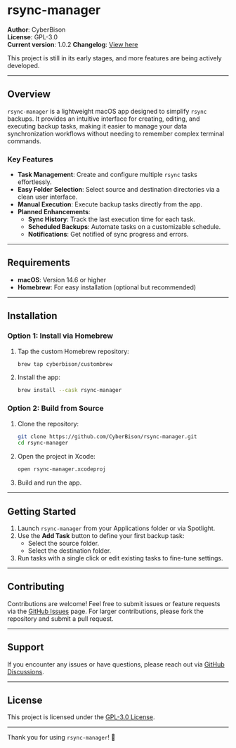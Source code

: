 
# rsync-manager

**Author**: CyberBison  
**License**: GPL-3.0  
**Current version**: 1.0.2
**Changelog**: [View here](https://rsync.cyberbison.dev/changelog)

This project is still in its early stages, and more features are being actively developed.

---

## Overview

`rsync-manager` is a lightweight macOS app designed to simplify `rsync` backups. It provides an intuitive interface for creating, editing, and executing backup tasks, making it easier to manage your data synchronization workflows without needing to remember complex terminal commands.

### **Key Features**
- **Task Management**: Create and configure multiple `rsync` tasks effortlessly.
- **Easy Folder Selection**: Select source and destination directories via a clean user interface.
- **Manual Execution**: Execute backup tasks directly from the app.
- **Planned Enhancements**:
  - **Sync History**: Track the last execution time for each task.
  - **Scheduled Backups**: Automate tasks on a customizable schedule.
  - **Notifications**: Get notified of sync progress and errors.

---

## Requirements

- **macOS**: Version 14.6 or higher
- **Homebrew**: For easy installation (optional but recommended)

---

## Installation

### Option 1: Install via Homebrew
1. Tap the custom Homebrew repository:
   ```bash
   brew tap cyberbison/custombrew
   ```
2. Install the app:
   ```bash
   brew install --cask rsync-manager
   ```

### Option 2: Build from Source
1. Clone the repository:
   ```bash
   git clone https://github.com/CyberBison/rsync-manager.git
   cd rsync-manager
   ```
2. Open the project in Xcode:
   ```bash
   open rsync-manager.xcodeproj
   ```
3. Build and run the app.

---

## Getting Started

1. Launch `rsync-manager` from your Applications folder or via Spotlight.
2. Use the **Add Task** button to define your first backup task:
   - Select the source folder.
   - Select the destination folder.
3. Run tasks with a single click or edit existing tasks to fine-tune settings.

---

## Contributing

Contributions are welcome! Feel free to submit issues or feature requests via the [GitHub Issues](https://github.com/CyberBison/rsync-manager/issues) page. For larger contributions, please fork the repository and submit a pull request.

---

## Support

If you encounter any issues or have questions, please reach out via [GitHub Discussions](https://github.com/CyberBison/rsync-manager/discussions).

---

## License

This project is licensed under the [GPL-3.0 License](https://www.gnu.org/licenses/gpl-3.0.en.html).

---

Thank you for using `rsync-manager`! 🚀
